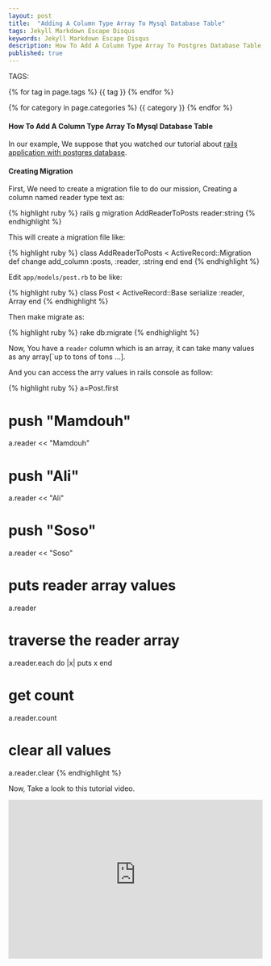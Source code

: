 ```yaml
---
layout: post
title:  "Adding A Column Type Array To Mysql Database Table"
tags: Jekyll Markdown Escape Disqus
keywords: Jekyll Markdown Escape Disqus
description: How To Add A Column Type Array To Postgres Database Table
published: true
---
```


   TAGS:
   
   {% for tag in page.tags %} {{ tag }} {% endfor %}

   {% for category in page.categories %} {{ category }} {% endfor %}

<h4>How To Add A Column Type Array To Mysql Database Table</h4>

In our example, We suppose that you watched our tutorial about <a href="/2016/03/31/Rails_With_Mysql_database_complete_example.html">rails application with postgres database</a>.

<h4>Creating Migration</h4>

First, We need to create a migration file to do our mission, Creating a column named reader type text as:

{% highlight ruby %}
rails g migration AddReaderToPosts reader:string
{% endhighlight %}

This will create a migration file like:

{% highlight ruby %}
class AddReaderToPosts < ActiveRecord::Migration
  def change
    add_column :posts, :reader, :string
  end
end
{% endhighlight %}

Edit `app/models/post.rb` to be like:

{% highlight ruby %}
class Post < ActiveRecord::Base
	serialize :reader, Array
end
{% endhighlight %}

Then make migrate as:

{% highlight ruby %}
rake db:migrate
{% endhighlight %}

Now, You have a `reader` column which is an array, it can take many values as any array[`up to tons of tons ...].

And you can access the arry values in rails console as follow:

{% highlight ruby %}
a=Post.first
# push "Mamdouh"
a.reader << "Mamdouh"
# push "Ali"
a.reader << "Ali"
# push "Soso"
a.reader << "Soso"
# puts reader array values
a.reader
# traverse the reader array
a.reader.each do |x|
puts x
end
# get count
a.reader.count
# clear all values
a.reader.clear
{% endhighlight %}

Now, Take a look to this tutorial video.

<iframe width="100%" height="315" src="https://www.youtube-nocookie.com/embed/3ndJSW2tatk" frameborder="0" allowfullscreen></iframe>